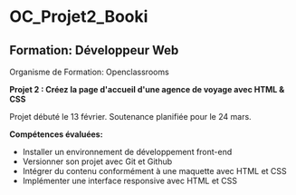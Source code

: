 # OC_Projet2_Booki


## Formation: Développeur Web
Organisme de Formation: Openclassrooms

**Projet 2 : Créez la page d'accueil d'une agence de voyage avec HTML & CSS**

Projet débuté le 13 février.
Soutenance planifiée pour le 24 mars.

**Compétences évaluées:**

  - Installer un environnement de développement front-end
  - Versionner son projet avec Git et Github
  - Intégrer du contenu conformément à une maquette avec HTML et CSS
  - Implémenter une interface responsive avec HTML et CSS
